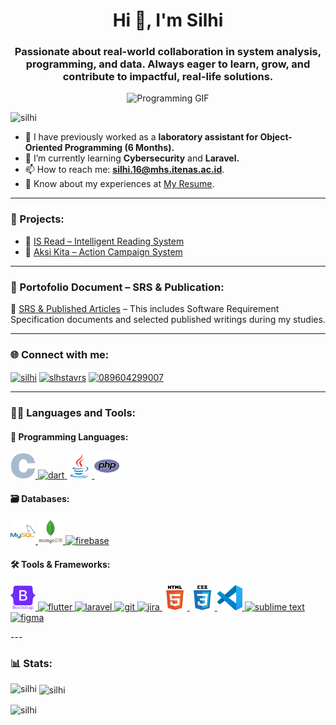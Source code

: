 <h1 align="center">Hi 👋, I'm Silhi</h1>
<h3 align="center">Passionate about real-world collaboration in system analysis, programming, and data. Always eager to learn, grow, and contribute to impactful, real-life solutions.</h3>

<p align="center">
  <img src="https://media.giphy.com/media/RbDKaczqWovIugyJmW/giphy.gif?cid=ecf05e47kudjour40dmftzlnmy4ofngi0xkrb88znt1ushdy&ep=v1_gifs_related&rid=giphy.gif&ct=g" alt="Programming GIF" width="400px">
</p>

<p align="left">
  <img src="https://komarev.com/ghpvc/?username=silhi&label=Profile%20views&color=0e75b6&style=flat" alt="silhi" />
</p>

- 🔭 I have previously worked as a **laboratory assistant for Object-Oriented Programming (6 Months).**
- 🌱 I’m currently learning **Cybersecurity** and **Laravel.**
- 📫 How to reach me: **silhi.16@mhs.itenas.ac.id**.
- 📄 Know about my experiences at [My Resume](https://linkbio.co/silhii).

---

### 🚀 Projects:
- 🔹 [IS Read – Intelligent Reading System](https://github.com/Silhi/ISRead)
- 🔹 [Aksi Kita – Action Campaign System](https://github.com/Silhi/Aksi-Kita-Project)

---

### 📂 Portofolio Document – SRS & Publication:
📄 [SRS & Published Articles](https://linkbio.co/silhii) – This includes Software Requirement Specification documents and selected published writings during my studies.

---

### 🌐 Connect with me:
<p align="left">
  <a href="https://linkedin.com/in/silhi" target="blank"><img align="center" src="https://raw.githubusercontent.com/rahuldkjain/github-profile-readme-generator/master/src/images/icons/Social/linked-in-alt.svg" alt="silhi" height="30" width="40" /></a>
  <a href="https://instagram.com/slhstavrs" target="blank"><img align="center" src="https://raw.githubusercontent.com/rahuldkjain/github-profile-readme-generator/master/src/images/icons/Social/instagram.svg" alt="slhstavrs" height="30" width="40" /></a>
  <a href="https://discord.gg/089604299007" target="blank"><img align="center" src="https://raw.githubusercontent.com/rahuldkjain/github-profile-readme-generator/master/src/images/icons/Social/discord.svg" alt="089604299007" height="30" width="40" /></a>
</p>

---

### 🧑‍💻 Languages and Tools:

#### 🔧 Programming Languages:
<p align="left">
  <a href="https://www.cprogramming.com/" target="_blank" rel="noreferrer"> <img src="https://raw.githubusercontent.com/devicons/devicon/master/icons/c/c-original.svg" alt="c" width="40" height="40"/> </a>
  <a href="https://dart.dev" target="_blank" rel="noreferrer"> <img src="https://www.vectorlogo.zone/logos/dartlang/dartlang-icon.svg" alt="dart" width="40" height="40"/> </a>
  <a href="https://www.java.com" target="_blank" rel="noreferrer"> <img src="https://raw.githubusercontent.com/devicons/devicon/master/icons/java/java-original.svg" alt="java" width="40" height="40"/> </a>
  <a href="https://www.php.net" target="_blank" rel="noreferrer"> <img src="https://raw.githubusercontent.com/devicons/devicon/master/icons/php/php-original.svg" alt="php" width="40" height="40"/> </a>
</p>

#### 🗃️ Databases:
<p align="left">
  <a href="https://www.mysql.com/" target="_blank" rel="noreferrer"> <img src="https://raw.githubusercontent.com/devicons/devicon/master/icons/mysql/mysql-original-wordmark.svg" alt="mysql" width="40" height="40"/> </a>
  <a href="https://www.mongodb.com/" target="_blank" rel="noreferrer"> <img src="https://raw.githubusercontent.com/devicons/devicon/master/icons/mongodb/mongodb-original-wordmark.svg" alt="mongodb" width="40" height="40"/> </a>
  <a href="https://firebase.google.com/" target="_blank" rel="noreferrer"> <img src="https://www.vectorlogo.zone/logos/firebase/firebase-icon.svg" alt="firebase" width="40" height="40"/> </a>
</p>

#### 🛠️ Tools & Frameworks:
<p align="left">
  <a href="https://getbootstrap.com" target="_blank" rel="noreferrer"> 
    <img src="https://raw.githubusercontent.com/devicons/devicon/master/icons/bootstrap/bootstrap-plain-wordmark.svg" alt="bootstrap" width="40" height="40"/> 
  </a>
  <a href="https://flutter.dev" target="_blank" rel="noreferrer"> 
    <img src="https://www.vectorlogo.zone/logos/flutterio/flutterio-icon.svg" alt="flutter" width="40" height="40"/> 
  </a>
  <a href="https://laravel.com" target="_blank" rel="noreferrer"> 
  <img src="https://cdn.jsdelivr.net/gh/devicons/devicon/icons/laravel/laravel-original.svg" alt="laravel" width="40" height="40"/> 
</a>
  <a href="https://git-scm.com/" target="_blank" rel="noreferrer"> 
    <img src="https://www.vectorlogo.zone/logos/git-scm/git-scm-icon.svg" alt="git" width="40" height="40"/> 
  </a>
  <a href="https://www.atlassian.com/software/jira" target="_blank" rel="noreferrer"> 
  <img src="https://cdn.jsdelivr.net/gh/devicons/devicon/icons/jira/jira-original.svg" alt="jira" width="40" height="40"/> 
</a>
  <a href="https://www.w3.org/html/" target="_blank" rel="noreferrer"> 
    <img src="https://raw.githubusercontent.com/devicons/devicon/master/icons/html5/html5-original-wordmark.svg" alt="html5" width="40" height="40"/> 
  </a>
  <a href="https://www.w3schools.com/css/" target="_blank" rel="noreferrer"> 
    <img src="https://raw.githubusercontent.com/devicons/devicon/master/icons/css3/css3-original-wordmark.svg" alt="css3" width="40" height="40"/> 
  </a>
  <a href="https://code.visualstudio.com/" target="_blank" rel="noreferrer"> 
    <img src="https://raw.githubusercontent.com/devicons/devicon/master/icons/vscode/vscode-original.svg" alt="vscode" width="40" height="40"/> 
  </a>
  <a href="https://www.sublimetext.com/" target="_blank" rel="noreferrer"> 
    <img src="https://upload.wikimedia.org/wikipedia/en/d/d2/Sublime_Text_3_logo.png" alt="sublime text" width="40" height="40"/> 
  </a>
  <a href="https://www.figma.com/" target="_blank" rel="noreferrer"> 
    <img src="https://www.vectorlogo.zone/logos/figma/figma-icon.svg" alt="figma" width="40" height="40"/> 
  </a>
</p>
---

### 📊 Stats:

<p><img align="left" src="https://github-readme-stats.vercel.app/api/top-langs?username=silhi&show_icons=true&locale=en&layout=compact" alt="silhi" /></p>

<p>&nbsp;<img align="center" src="https://github-readme-stats.vercel.app/api?username=silhi&show_icons=true&locale=en" alt="silhi" /></p>

<p><img align="center" src="https://github-readme-streak-stats.herokuapp.com/?user=silhi&" alt="silhi" /></p>
